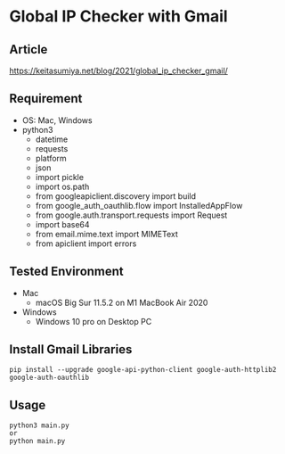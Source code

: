 # Global IP Checker with Gmail

## Article

https://keitasumiya.net/blog/2021/global_ip_checker_gmail/



## Requirement

- OS: Mac, Windows
- python3
  - datetime
  - requests
  - platform
  - json
  - import pickle
  - import os.path
  - from googleapiclient.discovery import build
  - from google_auth_oauthlib.flow import InstalledAppFlow
  - from google.auth.transport.requests import Request
  - import base64
  - from email.mime.text import MIMEText
  - from apiclient import errors



## Tested Environment

- Mac
  - macOS Big Sur 11.5.2 on M1 MacBook Air 2020
- Windows
  - Windows 10 pro on Desktop PC 



## Install Gmail Libraries

```
pip install --upgrade google-api-python-client google-auth-httplib2 google-auth-oauthlib
```



## Usage

```shell
python3 main.py
or
python main.py
```



